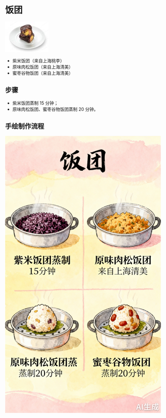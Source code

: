 # 饭团

![饭团](../images/饭团.png)


- 紫米饭团（来自上海桃李）
- 原味肉松饭团（来自上海清美）
- 蜜枣谷物饭团（来自上海清美）

## 步骤
- 紫米饭团蒸制 15 分钟；
- 原味肉松饭团、蜜枣谷物饭团蒸制 20 分钟。


## 手绘制作流程

![手绘制作流程](../images/早餐/饭团.jpg)
